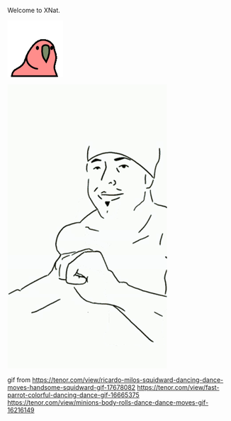 Welcome to XNat.  

![image](https://github.com/yiming-47/2020-NYMU-XNAT-QAQ/blob/main/fast-parrot.gif)

![image](https://github.com/yiming-47/2020-NYMU-XNAT-QAQ/blob/main/tenor.gif)


gif from 
https://tenor.com/view/ricardo-milos-squidward-dancing-dance-moves-handsome-squidward-gif-17678082
https://tenor.com/view/fast-parrot-colorful-dancing-dance-gif-16665375
https://tenor.com/view/minions-body-rolls-dance-dance-moves-gif-16216149
